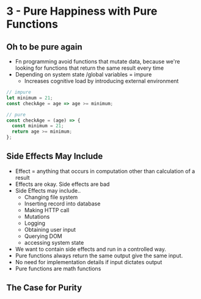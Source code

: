 # 3 - Pure Happiness with Pure Functions

## Oh to be pure again

- Fn programming avoid functions that mutate data, because we're looking for functions that return the same result every time
- Depending on system state /global variables = impure
  - Increases cognitive load by introducing external environment

```js
// impure
let minimum = 21;
const checkAge = age => age >= minimum;

// pure
const checkAge = (age) => {
  const minimum = 21;
  return age >= minimum;
};
```

## Side Effects May Include

- Effect = anything that occurs in computation other than calculation of a result
- Effects are okay. Side effects are bad
- Side Effects may include..
  - Changing file system
  - Inserting record into database
  - Making HTTP call
  - Mutations
  - Logging
  - Obtaining user input
  - Querying DOM
  - accessing system state
- We want to contain side effects and run in a controlled way.
- Pure functions always return the same output give the same input.
- No need for implementation details if input dictates output
- Pure functions are math functions

## The Case for Purity
